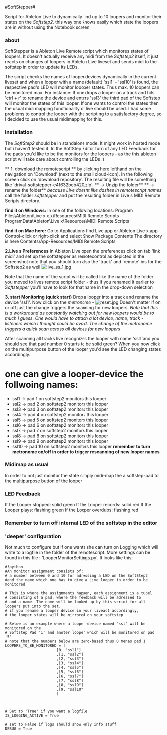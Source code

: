 #SoftStepper#

Script for Ableton Live to dynamically find up to 10 loopers and monitor their states on the *Softstep2*. this way one knows easily which state the loopers are in without using the Notebook screen

### about ###

SoftStepper is a Ableton Live Remote script which monitores states of loopers.
It doesn't  actually receive any midi from the *Softstep2* itself, it just reacts on 
changes of loopers in Ableton Live liveset and sends midi to the softstep in order to update its LEDs. 

The script checks the names of looper devices dynamically in the current liveset and when a looper with a name (default) 'ssl1' - 'ssl10' is found, the respective
pad's LED will monitor loooper states. Thus max. 10 loopers can be monitored max.
For instance:
If one drops a looper on a track and hits 'ctrl + r' to rename the device and enters
'ssl3' the third pad of the Softstep will monitor the states of this looper.
If one wants to control the states then the usual midi mapping functionality of live should be used. 
I had some problems to control the looper with the scripting to a satisfactory degree, so I decided to use the usual midimapping for this.


### Installation ###
The *SoftStep2* should be in standalone mode. It might work in hosted mode but i haven't tested it. In the SoftStep Editor turn of any LED Feedback for the pads you'd like to be the monitors for the loopers - as the this ableton script will take care about controlling the LEDs :) 

** 1. download the remotescript ** by clicking here lefthand on the navigation on 'Download' (next to the small cloud-icon). In the following screen click on 'download repository'.
The resulting file will be something like 'drival-softstepper-e4f632bcb420.zip'.
** -> Unzip the folder**
** -> rename the folder** *because Live doesnt like dashes in remotescript names* call the folder 
*softstepper* and put the resulting folder in Live s MIDI Remote Scripts directory.

**find it on Windows:**
in one of the following locations: 
Program Files\Ableton\Live x.x.x\Resources\MIDI Remote Scripts 
ProgramData\Ableton\Live x\Resources\MIDI Remote Scripts 

**find it on Mac here:**
Go to Applications
find Live.app or Ableton Live x.app
Control-click or right-click and select Show Package Contents
The directory is here Contents/App-Resources/MIDI Remote Scripts  

**2.Live s Preferences** 
In Ableton Live open the preferences
click on tab 'link midi' and set up the softstepper as remotecontrol 
as depicted in the screenshot
note that you should turn also the 'track' and 'remote' ins for the Softstep2 as well
![live_ss_1.jpg](https://bitbucket.org/repo/M8b74b/images/1141864497-live_ss_1.jpg)

Note that the name of the script will be called like the name of the folder you moved to lives remote script folder - thus if you renamed it earlier to *Softstepper* you'll have to look for that name in the drop-down selection


**3. start Monitoring (quick start)**
Drop a looper into a track and rename the device 'ssl1'.
Now click on the *metronome* -
![reset.jpg](https://bitbucket.org/repo/M8b74b/images/2814138009-reset.jpg)
Doesn't matter if on or off just the change triggers the scanning for new loopers. 
*Note that this is a workaround as constantly watching out for new loopers would be to much I guess. One would have to attach a lot device, name, track - listeners which I thought could be avoid. The change of the metronome triggers a quick scan across all devices for new loopers*

After scanning all tracks live recognizes the looper with name 'ssl1'and you should see that pad number 0 starts to be solid green?
When you now click on the multipurpose button of the looper you'd see the LED changing states accordingly.

# one can give a looper-device the follwoing names:
* ssl1 -> pad 1 on softstep2 monitors this looper 
* ssl2 -> pad 2 on softstep2 monitors this looper 
* ssl3 -> pad 3 on softstep2 monitors this looper 
* ssl4 -> pad 4 on softstep2 monitors this looper 
* ssl5 -> pad 5 on softstep2 monitors this looper 
* ssl6 -> pad 6 on softstep2 monitors this looper 
* ssl7 -> pad 7 on softstep2 monitors this looper 
* ssl8 -> pad 8 on softstep2 monitors this looper 
* ssl9 -> pad 9 on softstep2 monitors this looper 
* ssl10 -> pad 10 on softstep2 monitors this looper
**remember to turn metronome on/off in order to trigger rescanning of new looper names**
### Midimap as usual ###
In order to not just monitor the state simply midi-map the a softstep-pad to the multipurpose button of the looper


### LED Feedback ###

If the Looper stopped: solid green
If the Looper records: solid red
If the Looper plays: flashing green
If the Looper overdubs: flashing red

### Remember to turn off internal LED of the softstep in the editor ###

### 'deeper' configuration ###
Not much to configure but if one wants she can turn on Logging which will write to a logfile 
in the folder of the remotescript. More settings can be found in this file : 'LooperMonitorSettings.py'. It looks like this:

```
#!python
#An monitor assignment consists of:
# a number between 0 and 10 for adressing a LED on the SoftStep2
#and the name which one has to give a Live looper in order to be monitored

# This is where the assignments happen, each assignment is a tupel 
# consisting of a pad, where the feedback will be adressed to
# and a name. The name will be looked up by this scriot for all loopers put into the set.
# if you rename a looper device in your liveact accordingly, 
# the looper states will be mirrored on your softstep

# Below is an example where a looper-device named "ssl" will be monitored on the
# Softstep Pad '1' and anoter looper which will be monitored on pad '5'
# note that the numbers below are zero-based thus 0 menas pad 1
LOOPERS_TO_BE_MONITORED = [
                       [0, "ssl1"]
                       ,[1, "ssl2"]
                       ,[2, "ssl3"]
                       ,[3, "ssl4"]
                       ,[4, "ssl5"]
                       ,[5, "ssl6"]
                       ,[6, "ssl7"]
                       ,[7, "ssl8"]
                       ,[8, "ssl9"]
                       ,[9, "ssl10"]
                       ]



# Set to 'True' if you want a logfile  
IS_LOGGING_ACTIVE = True

# set to False if logs should show only info stuff
DEBUG = True

```